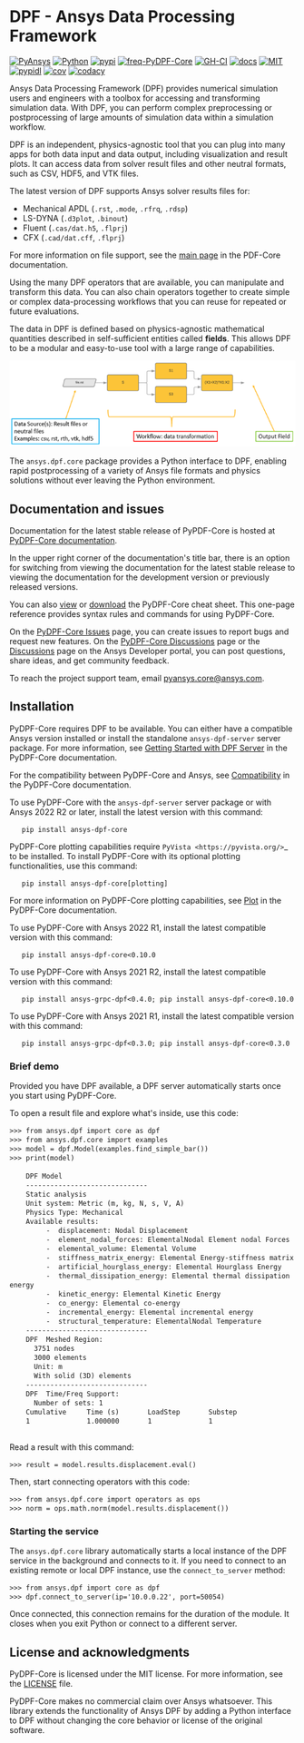 # DPF - Ansys Data Processing Framework
[![PyAnsys](https://img.shields.io/badge/Py-Ansys-ffc107.svg?logo=data:image/png;base64,iVBORw0KGgoAAAANSUhEUgAAABAAAAAQCAIAAACQkWg2AAABDklEQVQ4jWNgoDfg5mD8vE7q/3bpVyskbW0sMRUwofHD7Dh5OBkZGBgW7/3W2tZpa2tLQEOyOzeEsfumlK2tbVpaGj4N6jIs1lpsDAwMJ278sveMY2BgCA0NFRISwqkhyQ1q/Nyd3zg4OBgYGNjZ2ePi4rB5loGBhZnhxTLJ/9ulv26Q4uVk1NXV/f///////69du4Zdg78lx//t0v+3S88rFISInD59GqIH2esIJ8G9O2/XVwhjzpw5EAam1xkkBJn/bJX+v1365hxxuCAfH9+3b9/+////48cPuNehNsS7cDEzMTAwMMzb+Q2u4dOnT2vWrMHu9ZtzxP9vl/69RVpCkBlZ3N7enoDXBwEAAA+YYitOilMVAAAAAElFTkSuQmCC)](https://docs.pyansys.com/)
[![Python](https://img.shields.io/pypi/pyversions/ansys-dpf-core?logo=pypi)](https://pypi.org/project/ansys-dpf-core/)
[![pypi](https://img.shields.io/pypi/v/ansys-dpf-core.svg?logo=python&logoColor=white)](https://pypi.org/project/ansys-dpf-core)
[![freq-PyDPF-Core](https://img.shields.io/github/commit-activity/m/ansys/pydpf-core)](https://github.com/ansys/pydpf-core)
[![GH-CI](https://github.com/ansys/pydpf-core/actions/workflows/ci.yml/badge.svg)](https://github.com/ansys/pydpf-core/actions/workflows/ci.yml)
[![docs](https://img.shields.io/website?down_color=lightgrey&down_message=invalid&label=documentation&up_color=brightgreen&up_message=up&url=https%3A%2F%2Fdpfdocs.pyansys.com%2F)](https://dpfdocs.pyansys.com)
[![MIT](https://img.shields.io/badge/License-MIT-yellow.svg)](https://opensource.org/licenses/MIT)
[![pypidl](https://img.shields.io/pypi/dm/ansys-dpf-core.svg?label=PyPI%20downloads)](https://pypi.org/project/ansys-dpf-core/)
[![cov](https://codecov.io/gh/ansys/pydpf-core/branch/master/graph/badge.svg)](https://codecov.io/gh/ansys/pydpf-core)
[![codacy](https://app.codacy.com/project/badge/Grade/61b6a519aea64715ad1726b3955fcf98)](https://www.codacy.com/gh/ansys/pydpf-core/dashboard?utm_source=github.com&amp;utm_medium=referral&amp;utm_content=ansys/pydpf-core&amp;utm_campaign=Badge_Grade)

Ansys Data Processing Framework (DPF) provides numerical simulation 
users and engineers with a toolbox for accessing and transforming simulation 
data. With DPF, you can perform complex preprocessing or postprocessing of
large amounts of simulation data within a simulation workflow.

DPF is an independent, physics-agnostic tool that you can plug into many 
apps for both data input and data output, including visualization and 
result plots. It can access data from solver result files and other neutral
formats, such as CSV, HDF5, and VTK files.

The latest version of DPF supports Ansys solver results files for:

- Mechanical APDL (`.rst`, `.mode`, `.rfrq`, `.rdsp`)
- LS-DYNA (`.d3plot`, `.binout`)
- Fluent (`.cas/dat.h5`, `.flprj`)
- CFX (`.cad/dat.cff`, `.flprj`)

For more information on file support, see the [main page](https://dpf.docs.pyansys.com/version/stable/index.html)
in the PDF-Core documentation.

Using the many DPF operators that are available, you can manipulate and
transform this data. You can also chain operators together to create simple
or complex data-processing workflows that you can reuse for repeated or
future evaluations.

The data in DPF is defined based on physics-agnostic mathematical quantities 
described in self-sufficient entities called **fields**. This allows DPF to be 
a modular and easy-to-use tool with a large range of capabilities.

![DPF flow](https://github.com/ansys/pydpf-core/raw/main/docs/source/images/drawings/dpf-flow.png "DPF flow")

The ``ansys.dpf.core`` package provides a Python interface to DPF, enabling
rapid postprocessing of a variety of Ansys file formats and physics solutions
without ever leaving the Python environment.

## Documentation and issues

Documentation for the latest stable release of PyPDF-Core is hosted at
[PyDPF-Core documentation](https://dpf.docs.pyansys.com/version/stable/).

In the upper right corner of the documentation's title bar, there is an option for switching from
viewing the documentation for the latest stable release to viewing the documentation for the
development version or previously released versions.

You can also [view](https://cheatsheets.docs.pyansys.com/pydpf-core_cheat_sheet.png) or
[download](https://cheatsheets.docs.pyansys.com/pydpf-core_cheat_sheet.pdf) the
PyDPF-Core cheat sheet. This one-page reference provides syntax rules and commands
for using PyDPF-Core.

On the [PyDPF-Core Issues](https://github.com/ansys/pydpf-core/issues) page,
you can create issues to report bugs and request new features. On the
[PyDPF-Core Discussions](https://github.com/ansys/pydpf-core/discussions) page or the [Discussions](https://discuss.ansys.com/)
page on the Ansys Developer portal, you can post questions, share ideas, and get community feedback. 

To reach the project support team, email [pyansys.core@ansys.com](mailto:pyansys.core@ansys.com).

## Installation

PyDPF-Core requires DPF to be available. You can either have a compatible Ansys version installed
or install the standalone ``ansys-dpf-server`` server package. For more information, see
[Getting Started with DPF Server](https://dpf.docs.pyansys.com/version/stable/user_guide/getting_started_with_dpf_server.html)
in the PyDPF-Core documentation.

For the compatibility between PyDPF-Core and Ansys, see
[Compatibility](https://dpf.docs.pyansys.com/version/stable/getting_started/compatibility.html) in
the PyDPF-Core documentation.

To use PyDPF-Core with the ``ansys-dpf-server`` server package or with Ansys 2022 R2 or later, 
install the latest version with this command:

```con
   pip install ansys-dpf-core
```

PyDPF-Core plotting capabilities require `PyVista <https://pyvista.org/>`_ to be installed.
To install PyDPF-Core with its optional plotting functionalities, use this command:

```con
   pip install ansys-dpf-core[plotting]
```

For more information on PyDPF-Core plotting capabilities, see [Plot](https://dpf.docs.pyansys.com/version/stable/user_guide/plotting.html) in the PyDPF-Core documentation.

To use PyDPF-Core with Ansys 2022 R1, install the latest compatible version
with this command:

```con
   pip install ansys-dpf-core<0.10.0
```

To use PyDPF-Core with Ansys 2021 R2, install the latest compatible version
with this command:

```con
   pip install ansys-grpc-dpf<0.4.0; pip install ansys-dpf-core<0.10.0
```

To use PyDPF-Core with Ansys 2021 R1, install the latest compatible version
with this command:

```con
   pip install ansys-grpc-dpf<0.3.0; pip install ansys-dpf-core<0.3.0
```

### Brief demo

Provided you have DPF available, a DPF server automatically starts once you start using PyDPF-Core.

To open a result file and explore what's inside, use this code:

```pycon
>>> from ansys.dpf import core as dpf
>>> from ansys.dpf.core import examples
>>> model = dpf.Model(examples.find_simple_bar())
>>> print(model)

    DPF Model
    ------------------------------
    Static analysis
    Unit system: Metric (m, kg, N, s, V, A)
    Physics Type: Mechanical
    Available results:
         -  displacement: Nodal Displacement
         -  element_nodal_forces: ElementalNodal Element nodal Forces
         -  elemental_volume: Elemental Volume
         -  stiffness_matrix_energy: Elemental Energy-stiffness matrix
         -  artificial_hourglass_energy: Elemental Hourglass Energy
         -  thermal_dissipation_energy: Elemental thermal dissipation energy
         -  kinetic_energy: Elemental Kinetic Energy
         -  co_energy: Elemental co-energy
         -  incremental_energy: Elemental incremental energy
         -  structural_temperature: ElementalNodal Temperature
    ------------------------------
    DPF  Meshed Region: 
      3751 nodes 
      3000 elements 
      Unit: m 
      With solid (3D) elements
    ------------------------------
    DPF  Time/Freq Support: 
      Number of sets: 1 
    Cumulative     Time (s)       LoadStep       Substep         
    1              1.000000       1              1               


```

Read a result with this command:

```pycon
>>> result = model.results.displacement.eval()
```

Then, start connecting operators with this code:

```pycon
>>> from ansys.dpf.core import operators as ops
>>> norm = ops.math.norm(model.results.displacement())
```

### Starting the service

The ``ansys.dpf.core`` library automatically starts a local instance of the DPF service in the
background and connects to it.  If you need to connect to an existing
remote or local DPF instance, use the ``connect_to_server`` method:

```pycon
>>> from ansys.dpf import core as dpf
>>> dpf.connect_to_server(ip='10.0.0.22', port=50054)
```

Once connected, this connection remains for the duration of the
module. It closes when you exit Python or connect to a different server.

## License and acknowledgments

PyDPF-Core is licensed under the MIT license. For more information, see the
[LICENSE](https://github.com/ansys/pydpf-post/raw/master/LICENSE) file.

PyDPF-Core makes no commercial claim over Ansys whatsoever. This library
extends the functionality of Ansys DPF by adding a Python interface
to DPF without changing the core behavior or license of the original
software.
